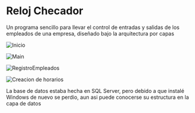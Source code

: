 # Reloj Checador

Un programa sencillo para llevar el control de entradas y salidas de los empleados de una empresa, diseñado bajo la arquitectura por capas


![Inicio](https://user-images.githubusercontent.com/57385138/145952597-a76a9959-9ffb-477c-aaa7-1b720262441b.png)

![Main](https://user-images.githubusercontent.com/57385138/145952600-5d2c2039-92c9-4f9a-b822-54a474ae0609.png)

![RegistroEmpleados](https://user-images.githubusercontent.com/57385138/145952604-00d74c50-4f05-48e0-b6ce-c16c5ac97a58.png)

![Creacion de horarios](https://user-images.githubusercontent.com/57385138/145952593-b13246e9-aae8-46ba-b62c-6bbacabc7d0b.png)

La base de datos estaba hecha en SQL Server, pero debido a que instalé Windows de nuevo se perdio, aun asi puede conocerse su estructura en la capa de datos
